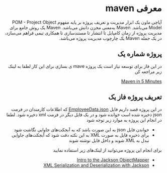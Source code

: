 <div dir="rtl" align='right'>

# معرفی maven

آپاچی ماون یک ابزار مدیریت و تعریف پروژه بر پایه مفهوم POM - Project Object Model می‌باشد. Maven به‌معنی مخزن دانش می‌باشد. Maven یک روش جامع برای مدیریت پروژه از زمان کامپایل تا انتشار تا مستندسازی تا همکاری تیمی فراهم می‌سازد، در یک جمله Maven یک چارچوب مدیریت پروژه می‌باشد.

## پروژه شماره یک

 در این فاز برای توسعه نیاز است یک پروژه mave ی بسازی برای این کار لطفا به لینک زیر مراجعه کن

[Maven in 5 Minutes](https://maven.apache.org/guides/getting-started/maven-in-five-minutes.html)

## تعریف پروژه فاز یک

در این پروژه قصد داریم فایل [EmployeeData.json](./EmployeeData.json) که اطلاعات کارمندان در فرمت json ذخیره شده است خوانده شود و در یک فایل دیگر در فرمت xml دخیره شود.
لطفا در انجام این پروژه به موارد زیر توجه شود
- خواندن فایل json به این صورت باشد که به آبجکت‌های جاوایی نگاشت شود
- برای ذخیره فایل به صورت XML به این نکته دقت شود که آبجکت‌های جاوایی تبدل به XML شوند و داخل فایل نوشته شوند

برای انجام این پروژه می‌توانید از لینک‌های زیر استفاده نمایید
- [Intro to the Jackson ObjectMapper](https://www.baeldung.com/jackson-object-mapper-tutorial)
- [XML Serialization and Deserialization with Jackson](https://www.baeldung.com/jackson-xml-serialization-and-deserialization)

</div>